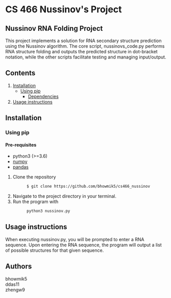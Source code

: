 # CS 466 Nussinov's Project

## Nussinov RNA Folding Project
This project implements a solution for RNA secondary structure prediction using the Nussinov algorithm. The core script, nussinovs_code.py performs RNA structure folding and outputs the predicted structure in dot-bracket notation, while the other scripts facilitate testing and managing input/output.

## Contents

  1. [Installation](#install)
     * [Using pip](#compilation)
          * [Dependencies](#pre-requisites)
  2. [Usage instructions](#usage)

<a name="install"></a>

## Installation

### Using pip

<a name="pre-requisites"></a>
#### Pre-requisites
+ python3 (>=3.6)
+ [numpy](https://numpy.org/doc/)
+ [pandas](https://pandas.pydata.org/pandas-docs/stable/index.html)

<a name="install"></a>
  1. Clone the repository
      ```bash
            $ git clone https://github.com/bhowmik5/cs466_nussinov
        ```
  2. Navigate to the project directory in your terminal.
  3. Run the program with
      ```bash
            python3 nussinov.py
        ```
## Usage instructions
When executing nussinov.py, you will be prompted to enter a RNA sequence. Upon entering the RNA sequence, the program will output a list of possible structures for that given sequence.

## Authors
bhowmik5 <br />
ddas11 <br />
zhengw9 <br />

